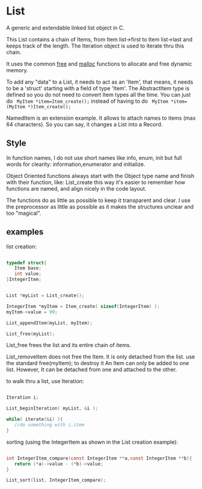 # List
A generic and extendable linked list object in C.

This List contains a chain of Items, from Item list->first to Item list->last and keeps track of the length. The Iteration object is used to iterate thru this chain.

It uses the common [free](https://linux.die.net/man/3/free) and [malloc](https://linux.die.net/man/3/malloc) functions to allocate and free dynamic memory.

To add any "data" to a List, it needs to act as an 'Item', that means, it needs to be a 'struct' starting with a field of type 'Item'.
The AbstractItem type is defined so you do not need to convert Item types all the time. 
You can just do ``` MyItem *item=Item_create();``` instead of having to do ``` MyItem *item=(MyItem *)Item_create();```

NamedItem is an extension example.
It allows to attach names to items (max 64 characters). So you can say, it changes a List into a Record.

## Style
In function names, I do not use short names like info, enum, init but full words for clearity: information,enumerator and initialize.

Object Oriented functions always start with the Object type name and finish with their function, like: List_create this way it's easier to remember how functions are named, and align nicely in the code layout.

The functions do as little as possible to keep it transparent and clear. I use the preprocessor as little as possible as it makes the structures unclear and too "magical".

## examples
list creation:
```c

typedef struct{
   Item base;
   int value;
}IntegerItem;


List *myList = List_create();

IntegerItem *myItem = Item_create( sizeof(IntegerItem) );
myItem->value = 99;

List_appendItem(myList, myItem);

List_free(myList);


```
List_free frees the list and its entire chain of items. 

List_removeItem does not free the Item. It is only detached from the list. use the standard free(myItem); to destroy it
An Item can only be added to one list. However, It can be detached from one and attached to the other.

to walk thru a list, use Iteration:
```c

Iteration i;

List_beginIteration( myList, &i );

while( iterate(&i) ){
   //do something with i.item
}


```
sorting (using the IntegerItem as shown in the List creation example):
```c

int IntegerItem_compare(const IntegerItem **a,const IntegerItem **b){
   return (*a)->value - (*b)->value;
}

List_sort(list, IntegerItem_compare);

```
